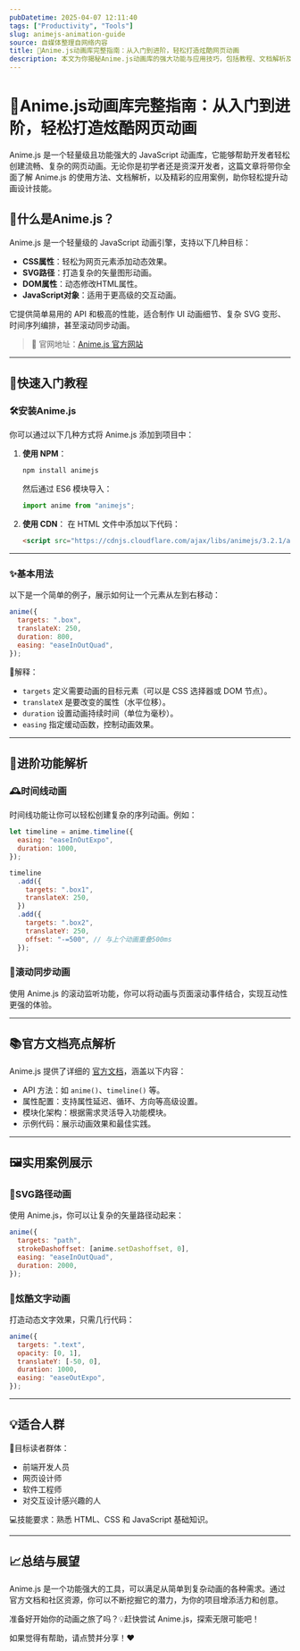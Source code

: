 ```yaml
---
pubDatetime: 2025-04-07 12:11:40
tags: ["Productivity", "Tools"]
slug: animejs-animation-guide
source: 自媒体整理自网络内容
title: 🚀Anime.js动画库完整指南：从入门到进阶，轻松打造炫酷网页动画
description: 本文为你揭秘Anime.js动画库的强大功能与应用技巧，包括教程、文档解析及案例分享，助力前端开发人员和设计师轻松掌握高级动画技术。
---
```


# 🚀Anime.js动画库完整指南：从入门到进阶，轻松打造炫酷网页动画

Anime.js 是一个轻量级且功能强大的 JavaScript 动画库，它能够帮助开发者轻松创建流畅、复杂的网页动画。无论你是初学者还是资深开发者，这篇文章将带你全面了解 Anime.js 的使用方法、文档解析，以及精彩的应用案例，助你轻松提升动画设计技能。

## 🎯什么是Anime.js？

Anime.js 是一个轻量级的 JavaScript 动画引擎，支持以下几种目标：

- **CSS属性**：轻松为网页元素添加动态效果。
- **SVG路径**：打造复杂的矢量图形动画。
- **DOM属性**：动态修改HTML属性。
- **JavaScript对象**：适用于更高级的交互动画。

它提供简单易用的 API 和极高的性能，适合制作 UI 动画细节、复杂 SVG 变形、时间序列编排，甚至滚动同步动画。

> 📌 官网地址：[Anime.js 官方网站](https://animejs.com)

---

## 📖快速入门教程

### 🛠️安装Anime.js

你可以通过以下几种方式将 Anime.js 添加到项目中：

1. **使用 NPM**：

   ```bash
   npm install animejs
   ```

   然后通过 ES6 模块导入：

   ```javascript
   import anime from "animejs";
   ```

2. **使用 CDN**：
   在 HTML 文件中添加以下代码：
   ```html
   <script src="https://cdnjs.cloudflare.com/ajax/libs/animejs/3.2.1/anime.min.js"></script>
   ```

---

### ✨基本用法

以下是一个简单的例子，展示如何让一个元素从左到右移动：

```javascript
anime({
  targets: ".box",
  translateX: 250,
  duration: 800,
  easing: "easeInOutQuad",
});
```

🌟解释：

- `targets` 定义需要动画的目标元素（可以是 CSS 选择器或 DOM 节点）。
- `translateX` 是要改变的属性（水平位移）。
- `duration` 设置动画持续时间（单位为毫秒）。
- `easing` 指定缓动函数，控制动画效果。

---

## 🌟进阶功能解析

### 🕰️时间线动画

时间线功能让你可以轻松创建复杂的序列动画。例如：

```javascript
let timeline = anime.timeline({
  easing: "easeInOutExpo",
  duration: 1000,
});

timeline
  .add({
    targets: ".box1",
    translateX: 250,
  })
  .add({
    targets: ".box2",
    translateY: 250,
    offset: "-=500", // 与上个动画重叠500ms
  });
```

### 🔗滚动同步动画

使用 Anime.js 的滚动监听功能，你可以将动画与页面滚动事件结合，实现互动性更强的体验。

---

## 📚官方文档亮点解析

Anime.js 提供了详细的 [官方文档](https://animejs.com/documentation)，涵盖以下内容：

- API 方法：如 `anime()`、`timeline()` 等。
- 属性配置：支持属性延迟、循环、方向等高级设置。
- 模块化架构：根据需求灵活导入功能模块。
- 示例代码：展示动画效果和最佳实践。

---

## 🖼️实用案例展示

### 🎨SVG路径动画

使用 Anime.js，你可以让复杂的矢量路径动起来：

```javascript
anime({
  targets: "path",
  strokeDashoffset: [anime.setDashoffset, 0],
  easing: "easeInOutQuad",
  duration: 2000,
});
```

### 🌈炫酷文字动画

打造动态文字效果，只需几行代码：

```javascript
anime({
  targets: ".text",
  opacity: [0, 1],
  translateY: [-50, 0],
  duration: 1000,
  easing: "easeOutExpo",
});
```

---

## 💡适合人群

🎯目标读者群体：

- 前端开发人员
- 网页设计师
- 软件工程师
- 对交互设计感兴趣的人

💻技能要求：熟悉 HTML、CSS 和 JavaScript 基础知识。

---

## 📈总结与展望

Anime.js 是一个功能强大的工具，可以满足从简单到复杂动画的各种需求。通过官方文档和社区资源，你可以不断挖掘它的潜力，为你的项目增添活力和创意。

准备好开始你的动画之旅了吗？💡赶快尝试 Anime.js，探索无限可能吧！

如果觉得有帮助，请点赞并分享！❤️
